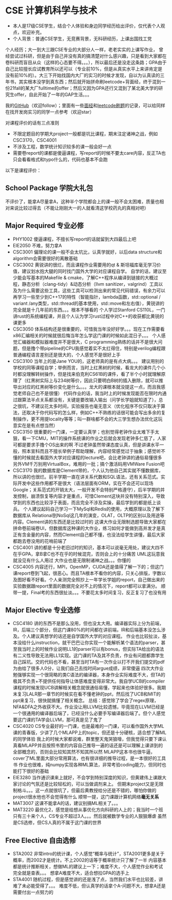 
# CSE 计算机科学与技术

- 本人是17级CSE学生，结合个人体验和身边同学经历给出评价，仅代表个人观点，欢迎补充。
- 个人背景：普通CSE学生，无竞赛背景，无科研经历，上课出国找工党

个人经历；大一到大三跟CSE专业的大部分人一样，老老实实的上课写作业，
曾经尝试过科研，但是由于自己并没有真的搞清楚对什么感兴趣，只是看到大家都在卷科研而盲目从众（这样的心态要不得。。。），所以最后还是没走这条路；GPA由于自己比较擅长应试教育所以还可以（专业前10%，但是从真实水平上来讲肯定是没有前10%的）。大三下开始找国内大厂的实习的时候才发现，自以为认真读的三年书，其实根本没学到真东西；然后就开始拼命刷leetcode+背面经，终于混到一份21fall的某大厂fulltime的offer；然后又因为GPA还行又混到了某北美大学的研究生offer，自此开始了一年的GAP生活。。。

我的[GitHub](https://github.com/PRESIDENT810)（欢迎follow）；里面有一些[面经](https://github.com/PRESIDENT810/Cpp-Interview-Notes)和[leetcode刷题](https://github.com/PRESIDENT810/LeetCode-Practice)的记录，可以给同样在找开发岗实习的同学一点参考（欢迎star）

对课程评价的话有三点准则
- 不限定题目的学期大project一般都是坑比课程，期末注定诸神之战，例如CSC3170，CSC4001
- 不涉及工程，数学统计知识较多的课一般会好一点
- 需要卷report的课都是傻逼课程，写report的时候不要太care内容，反正TA也只会看看格式和typo什么的，代码也基本不会跑

以下是课程评价：
## School Package 学院大礼包
不评价了，能拿A尽量拿A，这种半个学院都会上的课一般不会太困难，质量也相对来说比较过得去（不能让刚刚大一的人就看清这学校药丸的真相对吧）

## Major Required 专业必修
- PHY1002
傻逼课程，不擅长写report的话就留到大四最后上吧
- EIE2050
不难，努力拿A
- CSC3001
偏理论的课一般不会太坑比，认真学就好，以后data structure和algorithm会需要很好的离散基础
- CSC3002
黄锐讲的很烂，而且课程作业需要用的qt & 斯坦福库毫无学习价值，建议划水抱大腿的同时找门国外大学的对应课程自学。
自学的话，建议至少能会写基本的Makefile & cmake，了解C++程序从编译到链接的大概过程，静态分析（clang-tidy）&动态分析（llvm sanitizer，valgrind）工具以及为什么需要这些工具，这些工具可以检测出来的常见代码错误，有余力可以再学习一些至少到C++17的特性（智能指针，lambda函数，std::optional / variant /any类型，std::thread的基本使用，std::move和左右值），黄锐讲的完全就是十几年前的东西。。。根本不够看的
个人学过Stanford CS110L，一门讲rust的系统编程课，并且个人认为学习rust过程中对C++的收获都比黄锐的课更多
- CSC3050
体系结构还是很重要的，可惜我当年没好好学。。。现在工作需要看x86汇编相关的时候就很后悔当年怎么学这门课的时候如此混日子。。。
个人感觉汇编器和模拟器难度并不是很大，C programming熟练的话并不是很大问题，但是撸个带pipeline的CPU我感觉着实不太扛得住，特别是verilog编程跟普通编程语言差别还是很大的，个人感觉不是很好上手
- CSC3100
当年上的是Jane YOU的，这老师真的是有点大病。。。
建议用别的学校的同等课程自学；举例而言，当时上红黑树的时候，看龙大的课件几个小时都没理解转树操作，但是找来伯克利CS61B的课件，看了半个小时就理解原理了（红黑树实际上与234树等价，因此只要明白B树的插入删除，就可以推导出对应的红黑树等价变化是什么。。。龙大的课根本就没提这一点，而且我感觉老师自己也不是很懂）
代码作业的话，我当时上的时候发现能否在限时内通过跟算法半点关系都没有，关键是要改输入输出（问学长学姐就知道了），总之很坑，不建议花太多时间，实验报告也毫无意义（优化程序不仅只取决于算法，还取决于你代码写的怎么样，例如C++不熟练的话很可能会写出多余的复制操作，更不用提locality等等；叫一群啥都不会的大三学生想办法优化这玩意实在是有点想当然）
- CSC3150
很重要的一门课，一定要认真学；也别觉得老钟作业太难下手太狠，看一下CMU，MIT的操作系统课的作业之后就会发现老钟多仁慈了，人家可都是要求手撸个OS出来的啊
不过老钟虽然带课态度认真，但是讲课水平一般，照本宣科而且不擅长举例子帮助理解，内容经常感觉过于抽象；感觉听不懂的时候就去看国外大学对应课程的lecture吧，会比老钟讲的通俗易懂很多
另外VM千万别用VirtualBox，难用的一批；搞个激活码用VMWare Fusion吧
- CSC3170
我的数据库是Clement带的，个人认为他自己其实就不懂数据库，所以讲的也很烂。前半学期一直在讲关系代数和SQL语法，还有关系范式。实际开发中这些作用都不是很大（语法层面有ORM，实在不会还可以现场Google；关系范式的开销太大，一般开发不会特别严格遵守），后半学期的并发控制，崩溃恢复等内容才是重点，可惜Clement这块并没有特别深入，导致学到的东西也比较浮于表面，而且完全不涉及实操，最后学到的都是纸上谈兵。
个人建议起码自己学习一下MySql和Redis的使用，大概原理以及了解下数据库从 Relational到NoSql这几年的演变，OLAT，OLTP的区别以及用途等内容。Clement讲的东西还是比较过时的
这课大作业无限制选题导致大家都在拼命卷前端卷UI，但数据库这种课的大作业，练习如何才能做到高并发才是真正有含金量的内容，然而Clement自己都不懂，也没法给学生讲懂，最后大家都跑去卷没用的花哨前端了
- CSC4001
讲的都是十分老旧过时的知识，基本可以说毫无用处，建议大四不在乎GPA，拿B拿C也不在乎的时候混完，否则会上的十分痛苦
UML这玩意我就没见有什么人用过
大作业也是无限制诸神之战。。。你懂的
- CSC4005
内容还行，MPI，OpenMP，CUDA还是值得了解一下的；但这门课report卷到飞起，很恶心。而且TA根本不看你的内容，只关心排版，字数以及图好看不好看。个人亲测完全照抄上一年学长学姐的report，自己做出来的实验数据跟report里面的数据完全对不上的情况下，report都可以拿满分。
顺带一提，Final考的东西很扯淡。。。不要花太多时间复习，反正复习了也没有用

## Major Elective 专业选修
- CSC4180
讲的东西不是那么没用，但也没太大用。编译器实际上分为前端，IR，后端三个部分，但这门课80%的时间都在讲前端，IR和后端基本没怎么涉及。个人建议真想学的话还是自学国外大学的对应课程。
作业也比较扯淡，基本没给什么instruction，就干巴巴让你实现一个能解析某个语法的parser，甚至我当时上的时候作业说明LL1的parser可以有bonus，但实际TA给出的语法有二义性导致无法用LL1实现。这门课的TA及其不负责，作业有问题都靠学生自己踩坑。交的代码也不看，甚至当时TA有一次作业以打不开我们提交的pdf为由给了很多人0分，让我们自己去找时间argue成绩，非常傻逼
四次大作业勉强够实现一个很简略的类C语法的编译器，本身作业实际难度不大，但TA的极其不负责+不提供任何指导让体感难度变得非常大。我自学UCB的compiler课程的时候发现UCB讲解相关概念就很通俗易懂，学起来也体验好很多。我期末复习LALR那一章节的时候实在看不懂老钟的ppt，然后找了UCB和MIT的ppt来复习，很快就搞懂了相关概念。
总结：感觉除了学会了regex原理，NFA&DFA之外收获不大。作业没让用LLVM比较遗憾，毕竟现在LLVM已经是一个很通用的编译器后端了，已经没什么必要手写编译器后端了。但个人感觉要这门课的TA学会LLVM，那可真是见了鬼了
- CSC4020
CS专业最好的一门课，也是最难的一门课，可以看作国外大学ML课的青春版，少讲了几个MLAPP上的topic，但还是十分硬核，适合想了解ML的同学体验
我上的时候大家都说难，群里整天鬼哭狼嚎，但我觉得只要下课认真看MLAPP并且按照书里的内容自己推导一遍的话还是可以理解上课讲到的全部概念的，否则会比较知其然不知其所以然
MLAPP这本书也很牛逼，cover了ML里面大部分常用算法，也有很详细的推导过程，是一本很好的工具书
作业也很难，纯numpy实现各种ML算法，非常考验coding能力，但同时也能打下很好的基础
- EIE3280
当作通识课来上就好，不会学到特别深度的知识，但黄建伟上课跟大家讨论的气氛还是比较轻松的，可以当做调剂来上。
但期末project又是无限制格斗。。。这一点就很坑了，但最后黄教授给分还是不错的，哪怕你做的project很水他也不会觉得有什么
顺带一提，这门课跟计算机网络**毫无关系**
- MAT3007
这课不能拿A的话，建议别搞ML相关了。。。
- MAT3220
最优化2，感觉是给想从事优化方向科研的人上的；我当时一个班只有三十来个人，CS专业不超过3人。。。然后就被数学专业的人狠狠爆虐
虽然是CS选修，但CS人真的不属于这门课的世界

## Free Elective 自由选修
- STA2002
非常intro的统计课，个人感觉“概率与统计”，STA2001更多是关于概率，而2002才是统计。不上2002的话等于概率统计只了解了一半
内容基本都是统计推断相关，想做ML的建议上一下；难度不大，个人感觉作业和考试完全就是查表。。。
想拿A难度不大，适合想拉GPA的选手上
- STA4001
随机过程，但是感觉讲的还是浅了点，当然我们水平也比较差，讲难了未必能受得了。。。
难度不低，但认真学的话拿个A-问题不大，想拿A还是需要付出一点努力的

